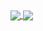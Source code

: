 <a href="https://github.com/0neBeerLeft">
  <img align="center" src="https://github-readme-stats.vercel.app/api?username=0neBeerLeft&show_icons=true&theme=transparent" />
</a>
<a href="https://github.com/0neBeerLeft">
  <img align="center" src="https://github-readme-stats.vercel.app/api/top-langs/?username=anuraghazra&layout=compact&show_icons=true&theme=transparent" />
</a>
